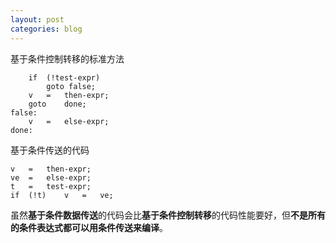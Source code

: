 ```yaml
---
layout: post
categories: blog
---
```

基于条件控制转移的标准方法

		if	(!test-expr)
			goto false;
		v	=	then-expr;
		goto	done;
	false:
		v	=	else-expr;
	done:
基于条件传送的代码

	v	=	then-expr;
	ve	=	else-expr;
	t	=	test-expr;
	if	(!t)	v	=	ve;

虽然**基于条件数据传送**的代码会比**基于条件控制转移**的代码性能要好，但**不是所有的条件表达式都可以用条件传送来编译**。